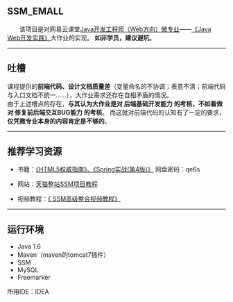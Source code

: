 ## SSM_EMALL

　　该项目是对网易云课堂[Java开发工程师（Web方向）微专业](http://mooc.study.163.com/smartSpec/detail/85002.htm?share=1&shareId=1378872)——[《Java Web开发实践》](http://mooc.study.163.com/course/1000130000?tid=2001412052#/info)大作业的实现。
**如非学员，建议避坑**。

---
## 吐槽
课程提供的**前端代码、设计文档质量差**（变量命名的不协调；表意不清；前端代码与入口文档不统一……），大作业需求还存在自相矛盾的情况。  
由于上述槽点的存在，**与其认为大作业是对 后端基础开发能力 的考核，不如看做对 修复前后端交互BUG能力 的考核**。
而这就对前端代码的认知有了一定的要求，**仅凭微专业本身的内容肯定是不够的**。

---
## 推荐学习资源

- 书籍：[《HTML5权威指南》、《Spring实战(第4版)》](https://pan.baidu.com/s/10Em3mKWPLxX9_NnpfeRRjQ#list/path=%2F) 网盘密码：qe6s  

- 网站：[天猫整站SSM项目教程](http://how2j.cn/k/tmall_ssm/tmall_ssm-1399/1399.html?p=16866)  

- 视频教程：[《
SSM高级整合视频教程》](http://study.163.com/course/courseMain.htm?courseId=1003862031)

---
## 运行环境

- Java 1.6
- Maven（maven的tomcat7插件）
- SSM
- MySQL
- Freemarker

所用IDE：IDEA

